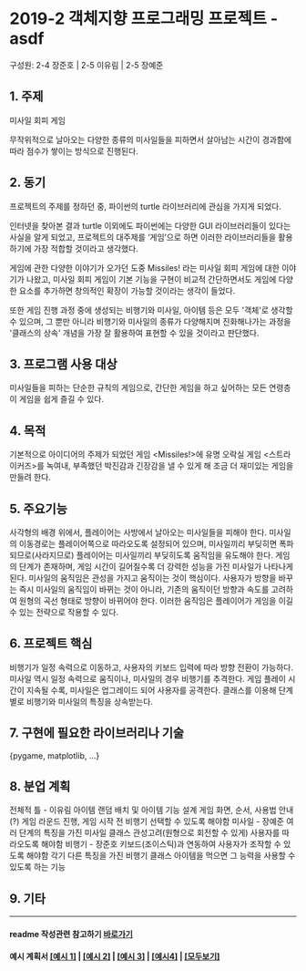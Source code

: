 # 2019-2 객체지향 프로그래밍 프로젝트 - **asdf**
구성원: 2-4 장준호 | 2-5 이유림 | 2-5 장예준

## 1. 주제
미사일 회피 게임

무작위적으로 날아오는 다양한 종류의 미사일들을 피하면서 살아남는 시간이 경과함에 따라 
점수가 쌓이는 방식으로 진행된다.

## 2. 동기
프로젝트의 주제를 정하던 중, 파이썬의 turtle 라이브러리에 관심을 가지게 되었다.

인터넷을 찾아본 결과 turtle 이외에도 파이썬에는 다양한 GUI 라이브러리들이 있다는 사실을 알게 되었고,
프로젝트의 대주제를 ‘게임’으로 하면 이러한 라이브러리들을 활용하기에 가장 적합할 것이라고 생각했다.

게임에 관한 다양한 이야기가 오가던 도중 Missiles! 라는 미사일 회피 게임에 대한 이야기가 나왔고,
미사일 회피 게임이 기본 기능을 구현이 비교적 간단하면서도 게임에 다양한 요소를 추가하면 
창의적인 확장이 가능할 것이라는 생각이 들었다.

또한 게임 진행 과정 중에 생성되는 비행기와 미사일, 아이템 등은 모두 '객체'로 생각할 수 있으며,
그 뿐만 아니라 비행기와 미사일의 종류가 다양해지며 진화해나가는 과정을 
'클래스의 상속' 개념을 가장 잘 활용하여 표현할 수 있을 것이라고 판단했다.

## 3. 프로그램 사용 대상
미사일들을 피하는 단순한 규칙의 게임으로, 
간단한 게임을 하고 싶어하는 모든 연령층이 게임을 쉽게 즐길 수 있다.

## 4. 목적
기본적으로 아이디어의 주제가 되었던 게임 <Missiles!>에 유명 오락실 게임 <스트라이커즈>를 녹여내, 부족했던 박진감과 긴장감을 낼 수 있게 해 조금 더 재미있는 게임을 만들려 한다.

## 5. 주요기능
사각형의 배경 위에서, 플레이어는 사방에서 날아오는 미사일들을 피해야 한다. 미사일의 이동경로는 플레이어쪽으로 따라오도록 설정되어 있으며, 미사일끼리 부딪히면 폭파되므로(사라지므로) 플레이어는 미사일끼리 부딪히도록 움직임을 유도해야 한다.
게임의 단계가 존재하며, 게임 시간이 길어질수록 더 강력한 성능을 가진 미사일가 나타나게 된다.
미사일의 움직임은 관성을 가지고 움직이는 것이 핵심이다. 사용자가 방향을 바꾸는 즉시 미사일의 움직임이 바뀌는 것이 아니라, 기존의 움직이던 방향과 속도를 고려하여 원형의 곡선 형태로 방향이 바뀌어야 한다. 이러한 움직임은 플레이어가 게임을 이길 수 있는 전략으로 작용할 수 있다.

## 6. 프로젝트 핵심
비행기가 일정 속력으로 이동하고, 사용자의 키보드 입력에 따라 방향 전환이 가능하다.
미사일 역시 일정 속력으로 움직이나, 미사일의 경우 비행기를  추격한다.
게임 플레이 시간이 지속될 수록, 미사일은 업그레이드 되어 사용자를 공격한다.
클래스를 이용해 단계별로 비행기와 미사일의 특징을 상속받는다.

## 7. 구현에 필요한 라이브러리나 기술
{pygame, matplotlib,  ...}

## 8. **분업 계획**
전체적 틀 - 이유림
아이템 랜덤 배치 및 아이템 기능 설계
게임 화면, 순서, 사용법 안내(?)
게임 라운드 진행, 게임 시작 전 비행기 선택할 수 있도록 해야함
미사일 - 장예준
여러 단계의 특징을 가진 미사일 클래스
관성고려(원형으로 회전할 수 있게)
사용자를 따라오도록 해야함
비행기 - 장준호
키보드(조이스틱)과 연동하여 사용자가 조작할 수 있도록 해야함
각기 다른 특징을 가진 비행기 클래스
아이템을 먹으면 그 능력을 사용할 수 있도록 하는 기능

## 9. 기타

<hr>

#### readme 작성관련 참고하기 [바로가기](https://heropy.blog/2017/09/30/markdown/)

#### 예시 계획서 [[예시 1]](https://docs.google.com/document/d/1hcuGhTtmiTUxuBtr3O6ffrSMahKNhEj33woE02V-84U/edit?usp=sharing) | [[예시 2]](https://docs.google.com/document/d/1FmxTZvmrroOW4uZ34Xfyyk9ejrQNx6gtsB6k7zOvHYE/edit?usp=sharing) | [[예시 3]](https://github.com/goldmango328/2018-OOP-Python-Light) | [[예시4]](https://github.com/ssy05468/2018-OOP-Python-lightbulb) | [[모두보기]](https://github.com/kadragon/oop_project_ex/network/members)
